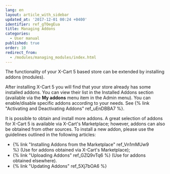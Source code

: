 ```yaml
---
lang: en
layout: article_with_sidebar
updated_at: '2017-12-01 00:24 +0400'
identifier: ref_gTOegEua
title: Managing Addons
categories:
  - User manual
published: true
order: 10
redirect_from:
  - /modules/managing_modules/index.html
---
```


The functionality of your X-Cart 5 based store can be extended by installing addons (modules). 

After installing X-Cart 5 you will find that your store already has some installed addons. You can view their list in the Installed Addons section (available via the **My addons** menu item in the Admin menu). You can enable/disable specific addons according to your needs. See {% link "Activating and Deactivating Addons" ref_uEnDBBA7 %}.

It is possible to obtain and install more addons. A great selection of addons for X-Cart 5 is available via X-Cart's Marketplace; however, addons can also be obtained from other sources. To install a new addon, please use the guidelines outlined in the following articles: 

*   {% link "Installing Addons from the Marketplace" ref_Vn1mMUw9 %} (Use for addons obtained via X-Cart's Marketplace);
*   {% link "Uploading Addons" ref_GZQ9vTq6 %} (Use for addons obtained elsewhere).
*   {% link "Updating Addons" ref_5Xj7bOA6 %}
